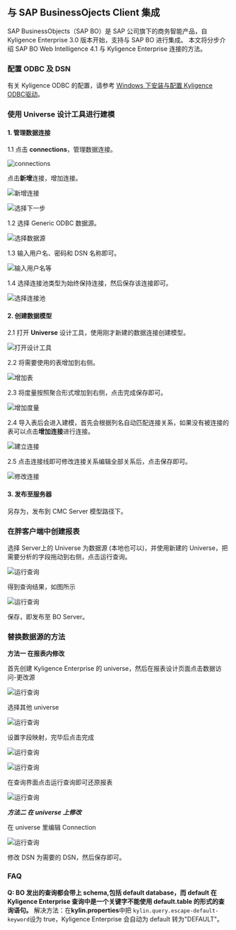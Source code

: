 ## 与 SAP BusinessOjects Client 集成

SAP BusinessObjects（SAP BO）是 SAP 公司旗下的商务智能产品，自 Kyligence Enterprise 3.0 版本开始，支持与 SAP BO 进行集成。
本文将分步介绍 SAP BO Web Intelligence 4.1 与 Kyligence Enterprise 连接的方法。

### 配置 ODBC 及 DSN

有关 Kyligence ODBC 的配置，请参考 [Windows 下安装与配置 Kyligence ODBC驱动](../../driver/odbc/win_odbc.cn.md)。

### 使用 Universe 设计工具进行建模

#### **1. 管理数据连接**

1.1 点击 **connections**，管理数据连接。

![connections](../../images/SAP_BO/connections.png)

点击**新增**连接，增加连接。

![新增连接](../../images/SAP_BO/add_connection.png)

![选择下一步](../../images/SAP_BO/add_connection_next.png)

1.2 选择 Generic ODBC 数据源。

![选择数据源](../../images/SAP_BO/generic_odbc.png)

1.3 输入用户名、密码和 DSN 名称即可。

![输入用户名等](../../images/SAP_BO/define_connection.png)

1.4 选择连接池类型为始终保持连接，然后保存该连接即可。

![选择连接池](../../images/SAP_BO/keep_connection.png)

#### **2. 创建数据模型**

2.1 打开 **Universe** 设计工具，使用刚才新建的数据连接创建模型。

![打开设计工具](../../images/SAP_BO/open_universe.png)

2.2 将需要使用的表增加到右侧。

![增加表](../../images/SAP_BO/add_universe_table.png)

2.3 将度量按照聚合形式增加到右侧，点击完成保存即可。

![增加度量](../../images/SAP_BO/add_universe_sum.png)

2.4 导入表后会进入建模，首先会根据列名自动匹配连接关系，如果没有被连接的表可以点击**增加连接**进行连接。

![建立连接](../../images/SAP_BO/universe_model.png)

2.5 点击连接线即可修改连接关系编辑全部关系后，点击保存即可。

![修改连接](../../images/SAP_BO/universe_connection.png)

#### 3. 发布至服务器

另存为，发布到 CMC Server 模型路径下。



### 在胖客户端中创建报表

选择 Server上的 Universe 为数据源 (本地也可以)，并使用新建的 Universe，把需要分析的字段拖动到右侧，点击运行查询。

![运行查询](../../images/SAP_BO/3.1_query.png)

得到查询结果，如图所示

![运行查询](../../images/SAP_BO/3.2_queryend.png)

保存，即发布至 BO Server。



### 替换数据源的方法

**方法一 在报表内修改**

首先创建 Kyligence Enterprise 的 universe，然后在报表设计页面点击数据访问-更改源

   ![运行查询](../../images/SAP_BO/4.1.png)

选择其他 universe

   ![运行查询](../../images/SAP_BO/4.2.png)

设置字段映射，完毕后点击完成

   ![运行查询](../../images/SAP_BO/4.2.png)

   ![运行查询](../../images/SAP_BO/4.3.png)

   在查询界面点击运行查询即可还原报表

   ![运行查询](../../images/SAP_BO/4.4.png)

***方法二 在 universe 上修改***

在 universe 里编辑 Connection

   ![运行查询](../../images/SAP_BO/4.5.png)

修改 DSN 为需要的 DSN，然后保存即可。

### FAQ

**Q: BO 发出的查询都会带上 schema,包括 default database，而 default 在 Kyligence Enterprise 查询中是一个关键字不能使用 default.table 的形式的查询语句。**
解决方法：在**kylin.properties**中把 `kylin.query.escape-default-keyword`设为 true，Kyligence Enterprise 会自动为 default 转为"DEFAULT"。